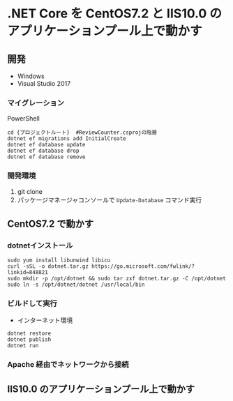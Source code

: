 # .NET Core を CentOS7.2 と IIS10.0 のアプリケーションプール上で動かす

## 開発
* Windows
* Visual Studio 2017
### マイグレーション
PowerShell

```shell
cd {プロジェクトルート}  #ReviewCounter.csprojの階層
dotnet ef migrations add InitialCreate
dotnet ef database update
dotnet ef database drop
dotnet ef database remove
```

### 開発環境
1. git clone
1. パッケージマネージャコンソールで `Update-Database` コマンド実行

## CentOS7.2 で動かす
### dotnetインストール

```shell
sudo yum install libunwind libicu
curl -sSL -o dotnet.tar.gz https://go.microsoft.com/fwlink/?linkid=848821
sudo mkdir -p /opt/dotnet && sudo tar zxf dotnet.tar.gz -C /opt/dotnet
sudo ln -s /opt/dotnet/dotnet /usr/local/bin
```

### ビルドして実行
* インターネット環境

```shell
dotnet restore
dotnet publish
dotnet run
```

### Apache 経由でネットワークから接続

## IIS10.0 のアプリケーションプール上で動かす
